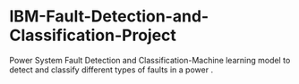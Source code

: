 # IBM-Fault-Detection-and-Classification-Project
Power System Fault Detection and Classification-Machine learning model to detect and classify different types of faults in a power .
